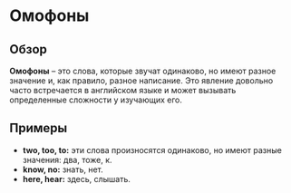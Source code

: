 # Омофоны

## Обзор

**Омофоны** – это слова, которые звучат одинаково, но имеют разное значение и, как правило, разное написание. Это явление довольно часто встречается в английском языке и может вызывать определенные сложности у изучающих его.

## Примеры

* **two, too, to:** эти слова произносятся одинаково, но имеют разные значения: два, тоже, к.
* **know, no:** знать, нет.
* **here, hear:** здесь, слышать.